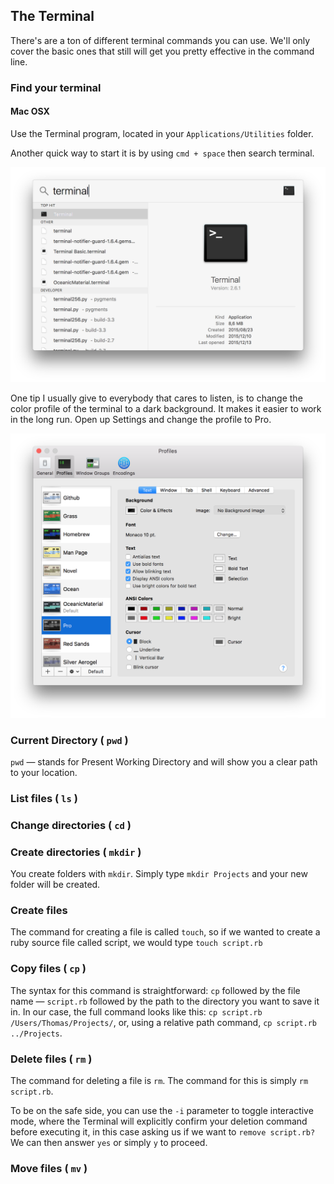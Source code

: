 ## The Terminal

There's are a ton of different terminal commands you can use. We'll only cover the basic ones that still will get you pretty effective in the command line.

### Find your terminal

#### Mac OSX

Use the Terminal program, located in your `Applications/Utilities` folder.

Another quick way to start it is by using `cmd + space` then search terminal.

![](../images/terminal_search.png)

One tip I usually give to everybody that cares to listen, is to change the color profile of the terminal to a dark background. It makes it easier to work in the long run. Open up Settings and change the profile to Pro. 

![](../images/terminal_settings.png)

### Current Directory ( `pwd` )
`pwd` — stands for Present Working Directory and will show you a clear path to your location.

### List files ( `ls` )

### Change directories ( `cd` )

### Create directories ( `mkdir` )
You create folders with `mkdir`. Simply type `mkdir Projects` and your new folder will be created.

### Create files
The command for creating a file is called `touch`, so if we wanted to create a ruby source file called script, we would type `touch script.rb`

### Copy files ( `cp` )
The syntax for this command is straightforward: `cp` followed by the file name — `script.rb` followed by the path to the directory you want to save it in. In our case, the full command looks like this: `cp script.rb /Users/Thomas/Projects/`, or, using a relative path command, `cp script.rb ../Projects`. 

### Delete files ( `rm` )
The command for deleting a file is `rm`. The command for this is simply `rm script.rb`.

To be on the safe side, you can use the `-i` parameter to toggle interactive mode, where the Terminal will explicitly confirm your deletion command before executing it, in this case asking us if we want to `remove script.rb?` We can then answer `yes` or simply `y` to proceed.

### Move files ( `mv` )